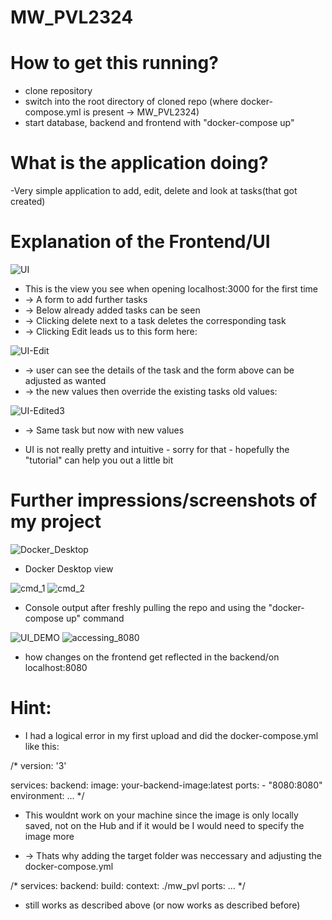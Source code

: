 # MW_PVL2324
# How to get this running?
- clone repository 
- switch into the root directory of cloned repo (where docker-compose.yml is present -> MW_PVL2324)
- start database, backend and frontend with "docker-compose up"

# What is the application doing?
-Very simple application to add, edit, delete and look at tasks(that got created) 

# Explanation of the Frontend/UI
![UI](https://github.com/DejanHFT/MW_PVL2324/assets/133747317/15f007e1-b9eb-41e8-9b51-bdbbed42a37b)
- This is the view you see when opening localhost:3000 for the first time
- -> A form to add further tasks
- -> Below already added tasks can be seen 
- -> Clicking delete next to a task deletes the corresponding task
- -> Clicking Edit leads us to this form here:
  
![UI-Edit](https://github.com/DejanHFT/MW_PVL2324/assets/133747317/006a16b8-b9ff-4dfb-b451-dac3dece4977)
- -> user can see the details of the task and the form above can be adjusted as wanted
- -> the new values then override the existing tasks old values:
  
![UI-Edited3](https://github.com/DejanHFT/MW_PVL2324/assets/133747317/929658d0-128b-4927-87d9-79fbb94e0af6)

- -> Same task but now with new values 

- UI is not really pretty and intuitive - sorry for that - hopefully the "tutorial" can help you out a little bit

# Further impressions/screenshots of my project 
![Docker_Desktop](https://github.com/DejanHFT/MW_PVL2324/assets/133747317/3b1ed5f6-18d7-47f8-9ec0-802ac3c8fc65)
- Docker Desktop view

![cmd_1](https://github.com/DejanHFT/MW_PVL2324/assets/133747317/ac9b3cc1-2f89-4d12-8ab9-2c963f021e93)
![cmd_2](https://github.com/DejanHFT/MW_PVL2324/assets/133747317/4bb8aaa1-f78d-4e04-861d-5915c494f2bf)
- Console output after freshly pulling the repo and using the "docker-compose up" command

![UI_DEMO](https://github.com/DejanHFT/MW_PVL2324/assets/133747317/f51da13d-a441-4f52-8e97-72fe5d2c6f97)
![accessing_8080](https://github.com/DejanHFT/MW_PVL2324/assets/133747317/4f4dc980-dd1b-4b3b-b048-c56e790e2ff9)
- how changes on the frontend get reflected in the backend/on localhost:8080


# Hint: 
- I had a logical error in my first upload and did the docker-compose.yml like this:
  
/*
version: '3'

services:
  backend:
    image: your-backend-image:latest
    ports:
      - "8080:8080"
    environment:
    ...
*/
- This wouldnt work on your machine since the image is only locally saved, not on the Hub and if it would be I would need to specify the image more

- -> Thats why adding the target folder was neccessary and adjusting the docker-compose.yml
  
/*
services:
  backend:
    build:
      context: ./mw_pvl
    ports:
...
*/
- still works as described above (or now works as described before)
    
